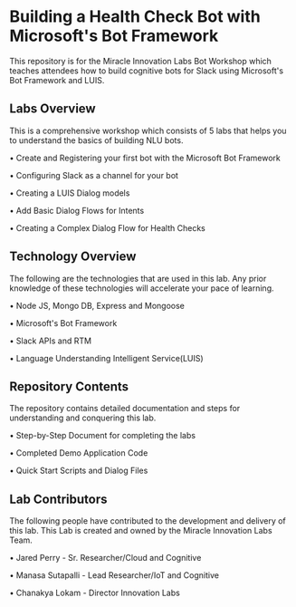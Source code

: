 # Building a Health Check Bot with Microsoft's Bot Framework

This repository is for the Miracle Innovation Labs Bot Workshop which teaches attendees how to build cognitive bots for Slack using Microsoft's Bot Framework and LUIS.

## Labs Overview

This is a comprehensive workshop which consists of 5 labs that helps you to understand the basics of building NLU bots.

• Create and Registering your first bot with the Microsoft Bot Framework

• Configuring Slack as a channel for your bot

• Creating a LUIS Dialog models

• Add Basic Dialog Flows for Intents

• Creating a Complex Dialog Flow for Health Checks

## Technology Overview

The following are the technologies that are used in this lab. Any prior knowledge of these technologies will accelerate your pace of learning.

• Node JS, Mongo DB, Express and Mongoose

• Microsoft's Bot Framework

• Slack APIs and RTM

• Language Understanding Intelligent Service(LUIS)

## Repository Contents

The repository contains detailed documentation and steps for understanding and conquering this lab.

• Step-by-Step Document for completing the labs

• Completed Demo Application Code

• Quick Start Scripts and Dialog Files

## Lab Contributors

The following people have contributed to the development and delivery of this lab. This Lab is created and owned by the Miracle Innovation Labs Team.

• Jared Perry - Sr. Researcher/Cloud and Cognitive

• Manasa Sutapalli - Lead Researcher/IoT and Cognitive

• Chanakya Lokam - Director Innovation Labs
